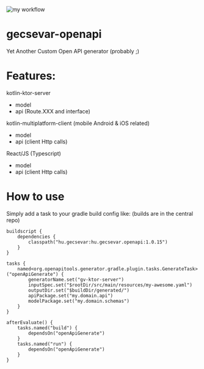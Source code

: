 ![my workflow](https://github.com/GecseA/gecsevar-openapi/actions/workflows/gradle.yml/badge.svg)

# gecsevar-openapi

Yet Another Custom Open API generator (probably ;)

# Features:

kotlin-ktor-server
  - model
  - api (Route.XXX and interface)

kotlin-multiplatform-client (mobile Android & iOS related)
  - model
  - api (client Http calls)
  
React/JS (Typescript)
  - model
  - api (client Http calls)

# How to use

Simply add a task to your gradle build config like:
(builds are in the central repo)

```
buildscript {
    dependencies {
        classpath("hu.gecsevar:hu.gecsevar.openapi:1.0.15")
    }
}

tasks {
    named<org.openapitools.generator.gradle.plugin.tasks.GenerateTask>("openApiGenerate") {
        generatorName.set("gv-ktor-server")
        inputSpec.set("$rootDir/src/main/resources/my-awesome.yaml")
        outputDir.set("$buildDir/generated/")
        apiPackage.set("my.domain.api")
        modelPackage.set("my.domain.schemas")
    }
}

afterEvaluate() {
    tasks.named("build") {
        dependsOn("openApiGenerate")
    }
    tasks.named("run") {
        dependsOn("openApiGenerate")
    }
}
```
